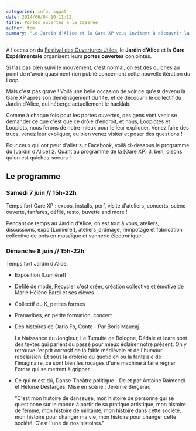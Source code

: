 ```yaml
---
categories: info, squat
date: 2014/06/04 10:11:12
title: Portes ouvertes a la Caserne
author: tom
summary: "Le Jardin d'Alice et la Gare XP vous invitent à découvrir la Caserne."
---
```


À l'occasion du [Festival des Ouvertures Utiles][1], le **Jardin
d'Alice** et la **Gare Expérimentale** organisent leurs **portes
ouvertes** conjointes.

Si t'as pas bien suivi le mouvement, c'est normal, on est des quiches au
point de n'avoir quasiment rien publié concernant cette nouvelle
itération du Loop.

Mais c'est pas grave ! Voilà une belle occasion de voir ce qu'est devenu
la Gare XP après son déménagement du 14e, et de découvrir le collectif
du Jardin d'Alice, qui héberge actuellement le hacklab.

Comme à chaque fois pour les portes ouvertes, des gens vont venir se
demander ce que c'est que ce drôle d'endroit, et nous, Loopiotes et
Loopiots, nous ferons de notre mieux pour le leur expliquer. Venez faire
des trucs, venez leur expliquer, ou bien venez visiter et poser des
questions !

Pour ceux qui ont peur d'aller sur Facebook, voilà ci-dessous le
programme du [Jardin d'Alice] [2]. Quant au programme de la [Gare XP]
[3], ben, disons qu'on est quiches-soeurs !


[1]: http://paris.intersquat.org/?page_id=664
[2]: https://www.facebook.com/events/677307405674762/
[3]: https://www.facebook.com/events/225692067640175/

## Le programme

### Samedi 7 juin // 15h-22h

Temps fort Gare XP : expos, installs, perf, visite d'ateliers, concerts,
scène ouverte, fanfares, défilé, resto, buvette and more !

Pendant ce temps au Jardin d'Alice, on est tout à vous, ateliers,
discussions, expo [Lumière!], ateliers jardinage, rempotage et
fabrication collective de pots en mosaïque et vannerie électronique.

### Dimanche 8 juin // 15h-22h

Temps fort Jardin d'Alice.

*   Exposition [Lumière!]
*   Défilé de mode, Recycler c'est créer, création collective et émotive
    de Marie Hélène Bardi et ses élèves
*   Collectif du K, petites formes
*   Pranavibes, en petite formation, concert
*   Des histoires de Dario Fo, Conte - Par Boris Maucaj
    
    La Naissance du Jongleur, Le Tumulte de Bologne, Dédale et Icare
    sont des textes qui parlent du passé pour mieux éclairer notre
    présent. On y retrouve l'esprit corrosif de la fable médiévale et de
    l'humour rabelaisien. Et sous la drôlerie du quotidien ou la
    fantaisie de l'imaginaire, ce sont bien les rouages d'une machine à
    faire régner l'ordre qui se mettent à gripper.
    
*   Ce qui m'est dû, Danse-Théâtre politique - De et par Antoine
    Raimondi et Héloïse Desfarges, Mise en scène : Jérémie Bergerac
    
    "C'est mon histoire de danseuse, mon histoire de personne qui se
    questionne sur le monde à partir de sa pratique artistique, mon
    histoire de femme, mon histoire de militante, mon histoire dans
    cette société, mon histoire pour changer ma vie, mon histoire pour
    changer cette société.  C'est l'une de nos histoires."
